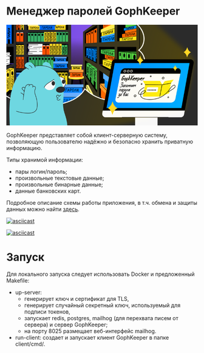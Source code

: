 # Менеджер паролей GophKeeper

[![logo](gophkeeper.png)](gophkeeper.png)

GophKeeper представляет собой клиент-серверную систему, позволяющую пользователю надёжно и безопасно хранить приватную информацию.

Типы хранимой информации:
- пары логин/пароль;
- произвольные текстовые данные;
- произвольные бинарные данные;
- данные банковских карт.

Подробное описание схемы работы приложения, в т.ч. обмена и защиты данных можно найти [здесь](docs/sheme.md).

[![asciicast](https://asciinema.org/a/601014.svg)](https://asciinema.org/a/601014?speed=3)

[![asciicast](https://asciinema.org/a/601016.svg)](https://asciinema.org/a/601016?speed=2.5)

# Запуск
Для локального запуска следует использовать Docker и предложенный Makefile:
- up-server:
  - генерирует ключ и сертификат для TLS,
  - генерирует случайный секретный ключ, используемый для подписи токенов,
  - запускает redis, postgres, mailhog (для перехвата писем от сервера) и сервер GophKeeper;
  - на порту 8025 размещает веб-интерфейс mailhog.
- run-client: создает и запускает клиент GophKeeper в папке client/cmd/.